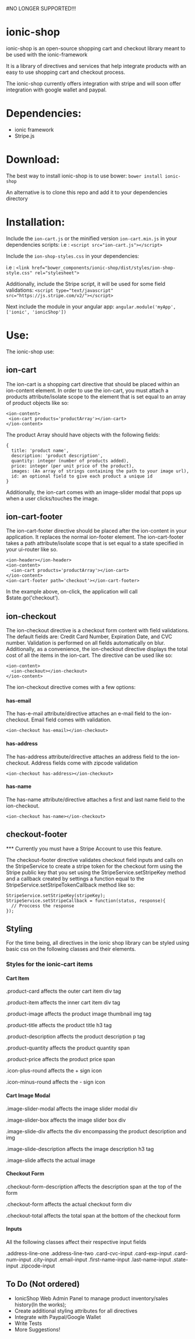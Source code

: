 #NO LONGER SUPPORTED!!!

ionic-shop
==========

ionic-shop is an open-source shopping cart and checkout library meant to be used with the ionic-framework

It is a library of directives and services that help integrate products with an easy to use shopping cart and checkout process. 

The ionic-shop currently offers integration with stripe and will soon offer integration with google wallet and paypal. 

# Dependencies:
- ionic framework
- Stripe.js

# Download:
The best way to install ionic-shop is to use bower: 
  ```bower install ionic-shop```

An alternative is to clone this repo and add it to your dependencies directory

# Installation:

Include the ```ion-cart.js``` or the minified version ```ion-cart.min.js``` in your dependencies scripts:
i.e : ```<script src="ion-cart.js"></script>```

Include the ```ion-shop-styles.css```  in your dependencies:

i.e : ```<link href="bower_components/ionic-shop/dist/styles/ion-shop-style.css" rel="stylesheet">```

Additionally, include the Stripe script, it will be used for some field validations:
 ```<script type="text/javascript" src="https://js.stripe.com/v2/"></script>```

Next include the module in your angular app:
``` angular.module('myApp', ['ionic', 'ionicShop']) ```

# Use:

The ionic-shop use:

## ion-cart

The ion-cart is a shopping cart directive that should be placed within an ion-content element. In order to use the ion-cart, you must attach a products attribute/isolate scope to the element that is set equal to an array of product objects like so:

```
<ion-content>
 <ion-cart products='productArray'></ion-cart>
</ion-content>
```

The product Array should have objects with the following fields:
```
{
  title: 'product name',
  description: 'product description',
  quantity: integer (number of products added),
  price: integer (per unit price of the product),
  images: (An array of strings containing the path to your image url),
  id: an optional field to give each product a unique id 
}
```

Additionally, the ion-cart comes with an image-slider modal that pops up when a user clicks/touches the image.

## ion-cart-footer

The ion-cart-footer directive should be placed after the ion-content in your application. It replaces the normal ion-footer element. The ion-cart-footer takes a path attribute/isolate scope that is set equal to a state specified in your ui-router like so.

```
<ion-header></ion-header>
<ion-content>
  <ion-cart products='productArray'></ion-cart>
</ion-content>
<ion-cart-footer path='checkout'></ion-cart-footer> 
```

In the example above, on-click, the application will call $state.go('checkout').

## ion-checkout

The ion-checkout directive is a checkout form content with field validations. The default fields are: Credit Card Number, Expiration Date, and CVC number. Validation is performed on all fields automatically on blur. Additionally, as a convenience, the ion-checkout directive displays the total cost of all the items in the ion-cart. The directive can be used like so:

```
<ion-content>
  <ion-checkout></ion-checkout>
</ion-content>
```

The ion-checkout directive comes with a few options:

#### has-email

The has-e-mail attribute/directive attaches an e-mail field to the ion-checkout. Email field comes with validation. 

```
<ion-checkout has-email></ion-checkout>
```

#### has-address

The has-address attribute/directive attaches an address field to the ion-checkout. Address fields come with zipcode validation

```
<ion-checkout has-address></ion-checkout>
```

#### has-name

The has-name attribute/directive attaches a first and last name field to the ion-checkout.

```
<ion-checkout has-name></ion-checkout>
```

## checkout-footer 

*** Currently you must have a Stripe Account to use this feature.

The checkout-footer directive validates checkout field inputs and calls on the StripeService to create a stripe token for the checkout form using the Stripe public key that you set using the StripeService.setStripeKey method and a callback created by settings a function equal to the StripeService.setStripeTokenCallback method like so:

```
StripeService.setStripeKey(stripeKey);
StripeService.setStripeCallback = function(status, response){
  // Proccess the response
});
```

## Styling

For the time being, all directives in the ionic shop library can be styled using basic css on the following classes and their elements. 

### Styles for the ionic-cart items

#### Cart Item

.product-card affects the outer cart item div tag

.product-item affects the inner cart item div tag

.product-image affects the product image thumbnail img tag

.product-title affects the product title h3 tag

.product-description affects the product description p tag

.product-quantity affects the product quantity span

.product-price affects the product price span

.icon-plus-round affects the + sign icon

.icon-minus-round affects the - sign icon

#### Cart Image Modal

.image-slider-modal affects the image slider modal div

.image-slider-box affects the image slider box div

.image-slide-div affects the div encompassing the product description and img

.image-slide-description affects the image description h3 tag

.image-slide affects the actual image

#### Checkout Form

.checkout-form-description affects the description span at the top of the form

.checkout-form affects the actual checkout form div

.checkout-total affects the total span at the bottom of the checkout form

#### Inputs

All the following classes affect their respective input fields

.address-line-one
.address-line-two
.card-cvc-input
.card-exp-input
.card-num-input
.city-input
.email-input
.first-name-input
.last-name-input
.state-input
.zipcode-input


## To Do (Not ordered)

  - IonicShop Web Admin Panel to manage product inventory/sales history(In the works);
  - Create additional styling attributes for all directives
  - Integrate with Paypal/Google Wallet
  - Write Tests
  - More Suggestions!
